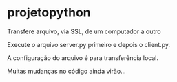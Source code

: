 # projetopython
Transfere arquivo, via SSL, de um computador a outro

Execute o arquivo server.py primeiro e depois o client.py.

A configuração do arquivo é para transferência local. 

Muitas mudanças no código ainda virão...
